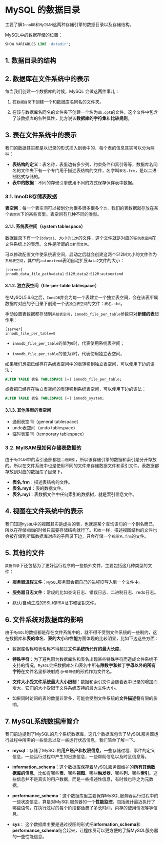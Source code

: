 # MySQL 的数据目录

主要了解`InnoDB`和`MyISAM`这两种存储引擎的数据目录以及存储结构。

MySQL中的数据存储的位置：

```sql
SHOW VARIABLES LIKE 'datadir';
```

## 1. 数据目录的结构

## 2. 数据库在文件系统中的表示

每当我们创建一个数据库的时候，MySQL 会做这两件事儿：

1.  在`数据目录`下创建一个和数据库名同名的文件夹。
    
2.  在该与数据库名同名的文件夹下创建一个名为`db.opt`的文件，这个文件中包含了该数据库的各种属性，比方说该**数据库的字符集**和**比较规则**。
    

## 3. 表在文件系统中的表示

我们的数据其实都是以记录的形式插入到表中的，每个表的信息其实可以分为两种：

- **表结构的定义**：表名称，表里边有多少列，约束条件和索引等等，数据库名同名的文件夹下有一个专门用于描述表结构的文件，名字叫`表名.frm`，是以二进制格式存储的。
- **表中的数据**：不同的存储引擎使用不同的方式保存保存表中数据。

### 3.1. InnoDB存储表数据

**表空间**：每一个表空间可以被划分为很多很多很多个`页`，我们的表数据就存放在某个`表空间`下的某些页里。表空间有几种不同的类型。

#### 3.1.1. 系统表空间（system tablespace）

数据目录下有一个`ibdata1`、大小为`12M`的文件，这个文件就是对应的`系统表空间`在文件系统上的表示。文件是所谓的`自扩展文件`。

可以修改配置文件使系统表空间，启动之后就会创建这两个512M大小的文件作为`系统表空间`，其中的`autoextend`表明自动扩展`data2`文件的大小：

```properties
[server]
innodb_data_file_path=data1:512M;data2:512M:autoextend
```

#### 3.1.2. 独立表空间（file-per-table tablespace）

在MySQL5.6.6之后，`InnoDB`并会为每一个表建立一个独立表空间，会在该表所属数据库对应的子目录下创建一个该`独立表空间`的文件：`表名.ibd`。

手动设置表数据都存储到`系统表空间`，`innodb_file_per_table`参数只对**新建的表**起作用：

```properties
[server]
innodb_file_per_table=0
```

- `innodb_file_per_table`的值为`0`时，代表使用系统表空间；

- `innodb_file_per_table`的值为`1`时，代表使用独立表空间。

如果我们想把已经存在系统表空间中的表转移到独立表空间，可以使用下边的语法：

```sql
ALTER TABLE 表名 TABLESPACE [=] innodb_file_per_table;
```

或者把已经存在独立表空间的表转移到系统表空间，可以使用下边的语法：

```sql
ALTER TABLE 表名 TABLESPACE [=] innodb_system;
```

#### 3.1.3. 其他类型的表空间

- 通用表空间（general tablespace）
- undo表空间（undo tablespace）
- 临时表空间（temporary tablespace）

### 3.2. MyISAM是如何存储表数据的

由于`MyISAM`中的索引全部都是`二级索引`，所以该存储引擎的数据和索引是分开存放的。所以在文件系统中也是使用不同的文件来存储数据文件和索引文件。表数据都存放到对应的数据库子目录下。

- **表名.frm**：描述表结构的文件。
- **表名.myd**：表的数据文件。
- **表名.myi**：表数据文件中任何索引的数据树，就是索引信息文件。

## 4. 视图在文件系统中的表示

我们知道`MySQL`中的视图其实是虚拟的表，也就是某个查询语句的一个别名而已，所以在存储`视图`的时候只需要存储结构就行了。和`表`一样，描述视图结构的文件也会被存储到所属数据库对应的子目录下边，只会存储一个`视图名.frm`的文件。

## 5. 其他的文件

`数据目录`下还包括为了更好运行程序的一些额外文件，主要包括这几种类型的文件：

*   **服务器进程文件**：`MySQL`服务器会把自己的进程ID写入到一个文件中。
*   **服务器日志文件**：常规的比如查询日志、错误日志、二进制日志、redo日志。
    
*   默认/自动生成的SSL和RSA证书和密钥文件。
    

## 6. 文件系统对数据库的影响

由于`MySQL`的数据都是存在文件系统中的，就不得不受到文件系统的一些制约，这在数据库和**表的命名**、**表的大小**和**性能**方面体现的比较明显，比如下边这些方面：

*   数据库名称和表名称不得超过**文件系统所允许的最大长度**。
    
*   **特殊字符**：为了避免因为数据库名和表名出现某些特殊字符而造成文件系统不支持的情况，`MySQL`会把数据库名和表名中所有**除数字和拉丁字母以外的所有字符**在文件名里都映射成 `@+编码值`的形式作为文件名。
*   **文件大小受文件系统最大大小限制**：数据和索引文件会随着表中记录的增加而增大，它们的大小受限于文件系统支持的最大文件大小。
*   如果同时访问的表的数量非常多，可能会受到文件系统的**文件描述符**有限的影响。

## 7. MySQL系统数据库简介

我们前边提到了MySQL的几个系统数据库，这几个数据库包含了MySQL服务器运行过程中所需的一些信息以及一些运行状态信息，我们简单了解一下。

*   **mysql**：存储了MySQL的**用户账户和权限信息**，一些存储过程、事件的定义信息，一些运行过程中产生的日志信息，一些帮助信息以及时区信息等。
    
*   **information_schema**：这个数据库保存着MySQL服务器维护的**所有其他数据库的信息**，比如有哪些**表**、哪些**视图**、哪些**触发器**、哪些**列**、哪些**索引**。这些信息并不是真实的用户数据，而是一些描述性信息，有时候也称之为元数据。
    
*   **performance_schema**：这个数据库里主要保存MySQL服务器运行过程中的一些状态信息，算是对MySQL服务器的一个**性能监控**。包括统计最近执行了哪些语句，在执行过程的每个阶段都话费了多长时间，内存的使用情况等等信息。
    
*   **sys**： 这个数据库主要是通过视图的形式把**information_schema**和**performance_schema**结合起来，让程序员可以更方便的了解MySQL服务器的一些性能信息。
